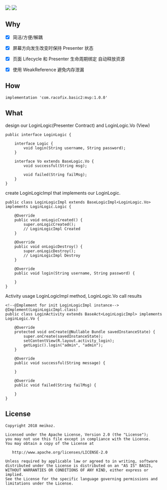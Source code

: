 ![](https://cdn-images-1.medium.com/max/1600/1*TVxbF08RjwtZHlqEW-ijIg.png)
![](https://cdn-images-1.medium.com/max/1600/1*8I7cAZwfslXHrV0VMd87sA.png)


## Why
- [x] 简洁/方便/解耦
- [x] 屏幕方向发生改变时保持 Presenter 状态
- [x] 页面 Lifecycle 和 Presenter 生命周期绑定 自动释放资源
- [x] 使用 WeakReference 避免内存泄漏


## How
```
implementation 'com.racofix.basic2:mvp:1.0.0'
```


## What
design our LoginLogic(Presenter Contract) and LoginLogic.Vo (View)

```
public interface LoginLogic {

    interface Logic {
        void login(String username, String password);
    }

    interface Vo extends BaseLogic.Vo {
        void successful(String msg);

        void failed(String failMsg);
    }
}
```

create LoginLogicImpl that implements our LoginLogic.
```
public class LoginLogicImpl extends BaseLogicImpl<LoginLogic.Vo> implements LoginLogic.Logic {

    @Override
    public void onLogicCreated() {
        super.onLogicCreated();
        // LoginLogicImpl Created
    }

    @Override
    public void onLogicDestroy() {
        super.onLogicDestroy();
        // LoginLogicImpl Destroy
    }

    @Override
    public void login(String username, String password) {

    }
}
```

Activity usage LoginLogicImpl method, LoginLogic.Vo call results
```
<!--@Implement for init LoginLogicImpl instance-->
@Implement(LoginLogicImpl.class)
public class LoginActivity extends BaseAct<LoginLogicImpl> implements LoginLogic.Vo {

    @Override
    protected void onCreate(@Nullable Bundle savedInstanceState) {
        super.onCreate(savedInstanceState);
        setContentView(R.layout.activity_login);
        getLogic().login("admin", "admin");
    }

    @Override
    public void successful(String message) {

    }

    @Override
    public void failed(String failMsg) {

    }
}
```

## License
```
Copyright 2018 meikoz.

Licensed under the Apache License, Version 2.0 (the "License");
you may not use this file except in compliance with the License.
You may obtain a copy of the License at

   http://www.apache.org/licenses/LICENSE-2.0

Unless required by applicable law or agreed to in writing, software
distributed under the License is distributed on an "AS IS" BASIS,
WITHOUT WARRANTIES OR CONDITIONS OF ANY KIND, either express or implied.
See the License for the specific language governing permissions and
limitations under the License.
```



